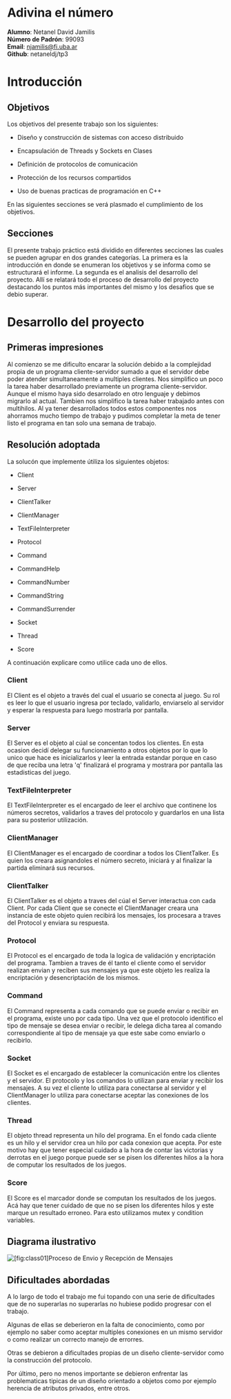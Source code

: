 Adivina el número
============

**Alumno**:  Netanel David Jamilis           
**Número de Padrón**: 99093            
**Email**: njamilis@fi.uba.ar  
**Github**: netaneldj/tp3


Introducción
============

Objetivos
---------

Los objetivos del presente trabajo son los siguientes:

-   Diseño y construcción de sistemas con acceso distribuido

-   Encapsulación de Threads y Sockets en Clases

-   Definición de protocolos de comunicación

-   Protección de los recursos compartidos

-   Uso de buenas practicas de programación en C++

En las siguientes secciones se verá plasmado el cumplimiento de los
objetivos.

Secciones
---------

El presente trabajo práctico está dividido en diferentes secciones las cuales se pueden agrupar en dos grandes categorías. La primera es la introducción en donde se enumeran los objetivos y se informa como se estructurará el informe. La segunda es el analisis del desarrollo del proyecto. Allí se relatará todo el proceso de desarrollo del proyecto destacando los puntos más importantes del mismo y los desafios que se debio superar.

Desarrollo del proyecto
==========================

Primeras impresiones
------------------------

Al comienzo se me dificulto encarar la solución debido a la complejidad propia de un programa cliente-servidor sumado a que el servidor debe poder atender simultaneamente a multiples clientes. Nos simplifico un poco la tarea haber desarrollado previamente un programa cliente-servidor. Aunque el mismo haya sido desarrolado en otro lenguaje y debimos migrarlo al actual. Tambien nos simplifico la tarea haber trabajado antes con multihilos. Al ya tener desarrollados todos estos componentes nos ahorramos mucho tiempo de trabajo y pudimos completar la meta de tener listo el programa en tan solo una semana de trabajo. 

Resolución adoptada
------------------------

La solucón que implemente útiliza los siguientes objetos:

-   Client

-   Server
-   ClientTalker
-   ClientManager
-   TextFileInterpreter

-   Protocol

-   Command
-   CommandHelp
-   CommandNumber
-   CommandString
-   CommandSurrender

-   Socket
-   Thread

-   Score

A continuación explicare como utilice cada uno de ellos.

### Client

El Client es el objeto a través del cual el usuario se conecta al juego. Su rol es leer lo que el usuario ingresa por teclado, validarlo, enviarselo al servidor y esperar la respuesta para luego mostrarla por pantalla.

### Server

El Server es el objeto al cúal se concentan todos los clientes. En esta ocasion decidí delegar su funcionamiento a otros objetos por lo que lo unico que hace es inicializarlos y leer la entrada estandar porque en caso de que reciba una letra 'q' finalizará el programa y mostrara por pantalla las estadisticas del juego.

### TextFileInterpreter

El TextFileInterpreter es el encargado de leer el archivo que continene los números secretos, validarlos a traves del protocolo y guardarlos en una lista para su posterior utilización.

### ClientManager

El ClientManager es el encargado de coordinar a todos los ClientTalker. Es quien los creara asignandoles el número secreto, iniciará y al finalizar la partida eliminará sus recursos. 

### ClientTalker

El ClientTalker es el objeto a traves del cúal el Server interactua con cada Client. Por cada Client que se conecte el ClientManager creara una instancia de este objeto quien recibirá los mensajes, los procesara a traves del Protocol y enviara su respuesta.

### Protocol

El Protocol es el encargado de toda la logica de validación y encriptación del programa. Tambien a traves de él tanto el cliente como el servidor realizan envian y reciben sus mensajes ya que este objeto les realiza la encriptación y desencriptación de los mismos.

### Command

El Command representa a cada comando que se puede enviar o recibir en el programa, existe uno por cada tipo. Una vez que el protocolo identifico el tipo de mensaje se desea enviar o recibir, le delega dicha tarea al comando correspondiente al tipo de mensaje ya que este sabe como enviarlo o recibirlo.


### Socket

El Socket es el encargado de establecer la comunicación entre los clientes y el servidor. El protocolo y los comandos lo utilizan para enviar y recibir los mensajes. A su vez el cliente lo utiliza para conectarse al servidor y el ClientManager lo utiliza para conectarse aceptar las conexiones de los clientes.

### Thread

El objeto thread representa un hilo del programa. En el fondo cada cliente es un hilo y el servidor crea un hilo por cada conexion que acepta. Por este motivo hay que tener especial cuidado a la hora de contar las victorias y derrotas en el juego porque puede ser se pisen los diferentes hilos a la hora de computar los resultados de los juegos.

### Score

El Score es el marcador donde se computan los resultados de los juegos. Acá hay que tener cuidado de que no se pisen los diferentes hilos y este marque un resultado erroneo. Para esto utilizamos mutex y condition variables.

Diagrama ilustrativo
------------------------

![\[fig:class01\]Proceso de Envio y Recepción de Mensajes](img/diagrama.png)

Dificultades abordadas
------------------------

A lo largo de todo el trabajo me fui topando con una serie de dificultades que de no superarlas no superarlas no hubiese podido progresar con el trabajo. 

Algunas de ellas se deberieron en la falta de conocimiento, como por ejemplo no saber como aceptar multiples conexiones en un mismo servidor o como realizar un correcto manejo de errorres. 

Otras se debieron a dificultades propias de un diseño cliente-servidor como la construcción del protocolo.

Por último, pero no menos importante se debieron enfrentar las problematicas tipicas de un diseño orientado a objetos como por ejemplo herencia de atributos privados, entre otros.
